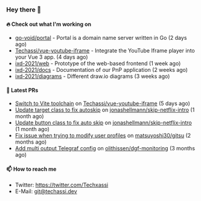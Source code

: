 ### Hey there 👋

#### 🔥 Check out what I'm working on


- [go-void/portal](https://github.com/go-void/portal) - Portal is a domain name server written in Go (2 days ago)
- [Techassi/vue-youtube-iframe](https://github.com/Techassi/vue-youtube-iframe) - Integrate the YouTube Iframe player into your Vue 3 app. (4 days ago)
- [ixd-2021/web](https://github.com/ixd-2021/web) - Prototype of the web-based frontend (1 week ago)
- [ixd-2021/docs](https://github.com/ixd-2021/docs) - Documentation of our PnP application (2 weeks ago)
- [ixd-2021/diagrams](https://github.com/ixd-2021/diagrams) - Different draw.io diagrams (3 weeks ago)

#### 🧪 Latest PRs


- [Switch to Vite toolchain](https://github.com/Techassi/vue-youtube-iframe/pull/7) on [Techassi/vue-youtube-iframe](https://github.com/Techassi/vue-youtube-iframe) (5 days ago)
- [Update target class to fix autoskip](https://github.com/jonashellmann/skip-netflix-intro/pull/2) on [jonashellmann/skip-netflix-intro](https://github.com/jonashellmann/skip-netflix-intro) (1 month ago)
- [Update button class to fix auto skip](https://github.com/jonashellmann/skip-netflix-intro/pull/1) on [jonashellmann/skip-netflix-intro](https://github.com/jonashellmann/skip-netflix-intro) (1 month ago)
- [Fix issue when trying to modify user profiles](https://github.com/matsuyoshi30/gitsu/pull/20) on [matsuyoshi30/gitsu](https://github.com/matsuyoshi30/gitsu) (2 months ago)
- [Add multi output Telegraf config](https://github.com/olithissen/dgf-monitoring/pull/2) on [olithissen/dgf-monitoring](https://github.com/olithissen/dgf-monitoring) (3 months ago)

#### 📫 How to reach me

- Twitter: https://twitter.com/Techxassi
- E-Mail: git@techassi.dev